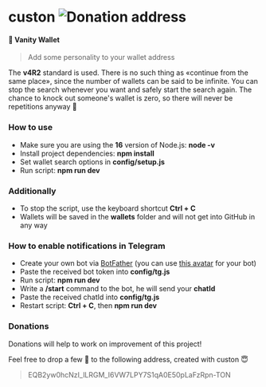 # custon ![Donation address](https://img.shields.io/badge/Donate-EQB2yw0hcNzI__lLRGM__I6VW7LPY7S1qA0E50pLaFzRpn--TON-informational?style=flat&logo=data.ai&labelColor=303d50&logoColor=white&color=475a75)

#### 💎 Vanity Wallet
> Add some personality to your wallet address 

The **v4R2** standard is used. There is no such thing as «continue from the same place», since the number of wallets can be said to be infinite. You can stop the search whenever you want and safely start the search again. The chance to knock out someone's wallet is zero, so there will never be repetitions anyway 👀

### How to use
- Make sure you are using the **16** version of Node.js: **node -v**
- Install project dependencies: **npm install**
- Set wallet search options in **config/setup.js**
- Run script: **npm run dev**

### Additionally
- To stop the script, use the keyboard shortcut **Ctrl + C**
- Wallets will be saved in the **wallets** folder and will not get into GitHub in any way

### How to enable notifications in Telegram
- Create your own bot via [BotFather](https://t.me/BotFather) (you can use [this avatar](https://github.com/TON-NFT/custon/blob/main/assets/bot-avatar.png) for your bot)
- Paste the received bot token into **config/tg.js**
- Run script: **npm run dev**
- Write a **/start** command to the bot, he will send your **chatId**
- Paste the received chatId into **config/tg.js**
- Restart script: **Ctrl + C**, then **npm run dev**

### Donations
Donations will help to work on improvement of this project!

Feel free to drop a few 💎 to the following address, created with custon 😇

> EQB2yw0hcNzI_lLRGM_I6VW7LPY7S1qA0E50pLaFzRpn-TON